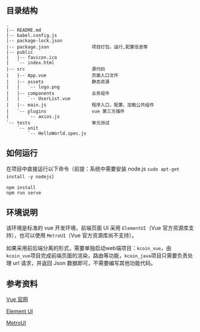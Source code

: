 ## 目录结构

```text
.
|-- README.md
|-- babel.config.js             
|-- package-lock.json
|-- package.json                项目打包，运行,配置信息等
|-- public
|   |-- favicon.ico
|   `-- index.html
|-- src                         源代码
|   |-- App.vue                 页面入口文件
|   |-- assets                  静态资源
|   |   `-- logo.png
|   |-- components              业务组件
|   |   `-- UserList.vue
|   |-- main.js                 程序入口，配置，加载公共组件
|   `-- plugins                 vue 第三方插件
|       `-- axios.js
`-- tests                       单元测试
    `-- unit
        `-- HelloWorld.spec.js
```

## 如何运行

在项目中直接运行以下命令（前提：系统中需要安装 node.js `sudo apt-get install -y nodejs`）

```
npm install
npm run serve
```


## 环境说明

该环境是标准的 vue 开发环境，前端页面 UI 采用 `ElementUI`（Vue 官方资源库支持），也可以使用 `MetroUI`（Vue 官方资源库尚不支持）。

如果采用前后端分离的形式，需要单独启动web端项目：`kcoin_vue`，由`kcoin_vue`项目完成前端页面的渲染，路由等功能，`kcoin_java`项目只需要负责处理
url 请求，并返回 Json 数据即可，不需要编写其他功能代码。

## 参考资料

[Vue 官网](https://cn.vuejs.org/v2/guide/installation.html)

[Element UI](http://element-cn.eleme.io/#/zh-CN/component/installation)

[MetroUI](http://localhost:8080/user/listForElement)
